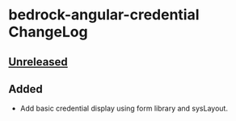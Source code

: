 # bedrock-angular-credential ChangeLog

## [Unreleased]

## Added
- Add basic credential display using form library and sysLayout.

[Unreleased]: https://github.com/digitalbazaar/bedrock-angular-resource/compare/0.0.0...HEAD

